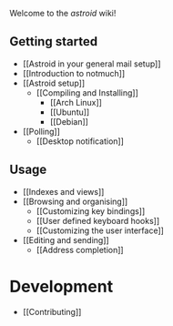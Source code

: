Welcome to the *astroid* wiki!

## Getting started

* [[Astroid in your general mail setup]]
* [[Introduction to notmuch]]
* [[Astroid setup]]
  + [[Compiling and Installing]]
    + [[Arch Linux]]
    + [[Ubuntu]]
    + [[Debian]]
* [[Polling]]
  + [[Desktop notification]]

## Usage

* [[Indexes and views]]
* [[Browsing and organising]]
  + [[Customizing key bindings]]
  + [[User defined keyboard hooks]]
  + [[Customizing the user interface]]
* [[Editing and sending]]
  +  [[Address completion]]



# Development

* [[Contributing]]

